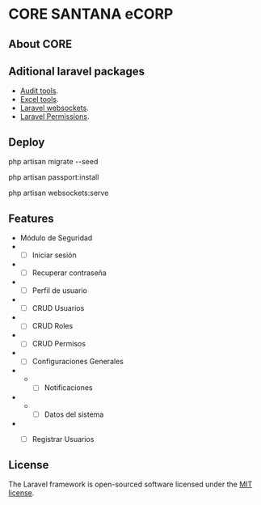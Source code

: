 # CORE SANTANA eCORP

## About CORE

## Aditional laravel packages

-   [Audit tools](http://www.laravel-auditing.com/).
-   [Excel tools](https://laravel-excel.com/).
-   [Laravel websockets](https://beyondco.de/docs/laravel-websockets).
-   [Laravel Permissions](https://spatie.be/docs/laravel-permission/).

## Deploy

php artisan migrate --seed

php artisan passport:install

php artisan websockets:serve 

## Features

- Módulo de Seguridad
- - [ ] Iniciar sesión 
- - [ ] Recuperar contraseña
- - [ ] Perfil de usuario
- - [ ] CRUD Usuarios
- - [ ] CRUD Roles
- - [ ] CRUD Permisos
- - [ ] Configuraciones Generales
- - - [ ] Notificaciones
- - - [ ] Datos del sistema
- - [ ] Registrar Usuarios


## License

The Laravel framework is open-sourced software licensed under the [MIT license](https://opensource.org/licenses/MIT).
